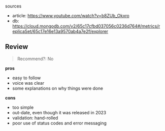 sources
- article: https://www.youtube.com/watch?v=b8ZUb_Okxro
- db: https://cloud.mongodb.com/v2/65c17cfbd037056c0236d764#/metrics/replicaSet/65c17e16e13a9570ab4a7e2f/explorer

## Review

> Recommend?:  No

**pros**
- easy to follow
- voice was clear
- some explanations on why things were done

**cons**
- too simple
- out-date, even though it was released in 2023
- validation: hand-rolled
- poor use of status codes and error messaging